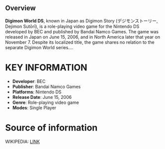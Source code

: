 ## Overview

**Digimon World DS**, known in Japan as Digimon Story (デジモンストーリー, Dejimon Sutōrī), is a role-playing video game for the Nintendo DS developed by BEC and published by Bandai Namco Games. The game was released in Japan on June 15, 2006, and in North America later that year on November 7. Despite its localized title, the game shares no relation to the separate Digimon World series....
# KEY INFORMATION

- **Developer**: BEC
- **Publisher**: Bandai Namco Games
- **Platforms**: Nintendo DS
- **Release Date**: June 15, 2006
- **Genre**: Role-playing video game
- **Modes**: Single Player
# Source of information
 WIKIPEDIA: [LINK](https://en.wikipedia.org/wiki/Digimon_World_DS)